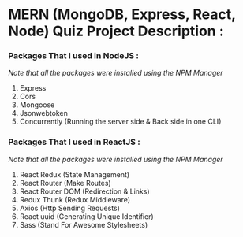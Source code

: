 # MERN (MongoDB, Express, React, Node) Quiz Project Description :

### Packages That I used in NodeJS :

_Note that all the packages were installed using the NPM Manager_

1. Express
2. Cors
3. Mongoose
4. Jsonwebtoken
5. Concurrently (Running the server side & Back side in one CLI)

### Packages That I used in ReactJS :

_Note that all the packages were installed using the NPM Manager_

1. React Redux (State Management)
2. React Router (Make Routes)
3. React Router DOM (Redirection & Links)
4. Redux Thunk (Redux Middleware)
5. Axios (Http Sending Requests)
6. React uuid (Generating Unique Identifier)
7. Sass (Stand For Awesome Stylesheets)

